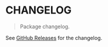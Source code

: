 # CHANGELOG

> Package changelog.

See [GitHub Releases](https://github.com/stdlib-js/random-streams-normal/releases) for the changelog.